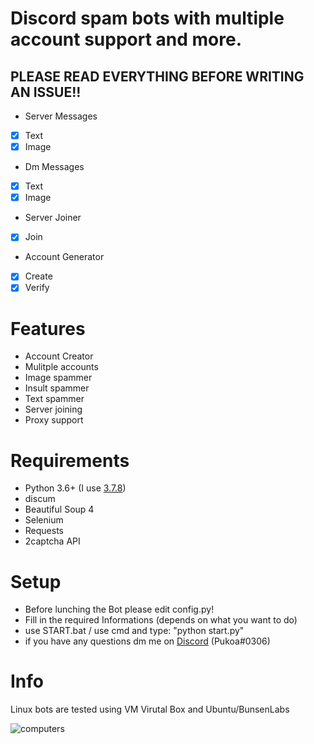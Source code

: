 # Discord spam bots with multiple account support and more.

## PLEASE READ EVERYTHING BEFORE WRITING AN ISSUE!!
- Server Messages
 - [X] Text
 - [X] Image
- Dm Messages
 - [X] Text
 - [X] Image
- Server Joiner
 - [X] Join
- Account Generator
 - [X] Create
 - [X] Verify

# Features 
- Account Creator
- Mulitple accounts
- Image spammer
- Insult spammer
- Text spammer
- Server joining
- Proxy support 

# Requirements 
- Python 3.6+ (I use [3.7.8](https://www.python.org/downloads/release/python-378/))
- discum
- Beautiful Soup 4
- Selenium
- Requests
- 2captcha API

# Setup
- Before lunching the Bot please edit config.py!
- Fill in the required Informations (depends on what you want to do)
- use START.bat / use cmd and type: "python start.py"
- if you have any questions dm me on [Discord](https://discordapp.com/users/442644603452129281) (Pukoa#0306)

# Info
Linux bots are tested using VM Virutal Box and Ubuntu/BunsenLabs

![computers](https://abload.de/img/cape110h8s8u.jpg)
